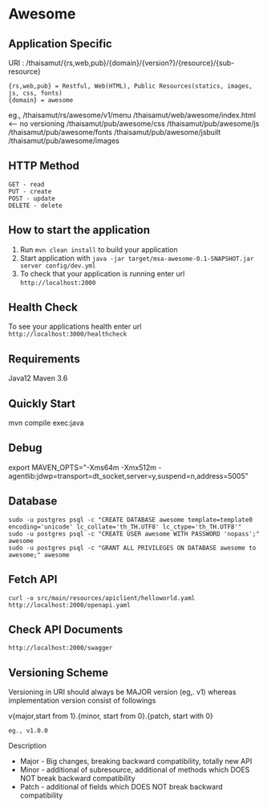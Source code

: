 # Awesome


Application Specific
---

URI : /thaisamut/{rs,web,pub}/{domain}/{version?}/{resource}/{sub-resource}

    {rs,web,pub} = Restful, Web(HTML), Public Resources(statics, images, js, css, fonts)
    {domain} = awesome
    
eg., 
     /thaisamut/rs/awesome/v1/menu
     /thaisamut/web/awesome/index.html  <-- no versioning
     /thaisamut/pub/awesome/css
     /thaisamut/pub/awesome/js
     /thaisamut/pub/awesome/fonts
     /thaisamut/pub/awesome/jsbuilt
     /thaisamut/pub/awesome/images


HTTP Method
---

    GET - read
    PUT - create
    POST - update
    DELETE - delete


How to start the application
---

1. Run `mvn clean install` to build your application
2. Start application with `java -jar target/msa-awesome-0.1-SNAPSHOT.jar server config/dev.yml`
3. To check that your application is running enter url `http://localhost:2000`


Health Check
---

To see your applications health enter url `http://localhost:3000/healthcheck`


Requirements
---

   Java12
   Maven 3.6


Quickly Start
---

   mvn compile exec:java


Debug
---

   export MAVEN_OPTS="-Xms64m -Xmx512m -agentlib:jdwp=transport=dt_socket,server=y,suspend=n,address=5005"


Database
---

    sudo -u postgres psql -c "CREATE DATABASE awesome template=template0 encoding='unicode' lc_collate='th_TH.UTF8' lc_ctype='th_TH.UTF8'"
    sudo -u postgres psql -c "CREATE USER awesome WITH PASSWORD 'nopass';" awesome
    sudo -u postgres psql -c "GRANT ALL PRIVILEGES ON DATABASE awesome to awesome;" awesome


Fetch API
---

    curl -o src/main/resources/apiclient/helloworld.yaml http://localhost:2000/openapi.yaml


Check API Documents
---

    http://localhost:2000/swagger


Versioning Scheme
---

Versioning in URI should always be MAJOR version (eg,. v1) whereas implementation version consist of followings

v{major,start from 1}.{minor, start from 0}.{patch, start with 0}

    eg., v1.0.0

Description

* Major - Big changes, breaking backward compatibility, totally new API
* Minor - additional of subresource, additional of methods which DOES NOT break backward compatibility
* Patch - additional of fields which DOES NOT break backward compatibility
